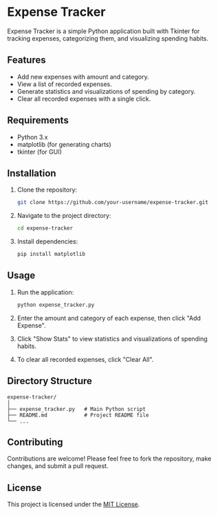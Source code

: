 # Expense Tracker

Expense Tracker is a simple Python application built with Tkinter for tracking expenses, categorizing them, and visualizing spending habits.

## Features

- Add new expenses with amount and category.
- View a list of recorded expenses.
- Generate statistics and visualizations of spending by category.
- Clear all recorded expenses with a single click.

## Requirements

- Python 3.x
- matplotlib (for generating charts)
- tkinter (for GUI)

## Installation

1. Clone the repository:

   ```bash
   git clone https://github.com/your-username/expense-tracker.git
   ```

2. Navigate to the project directory:

   ```bash
   cd expense-tracker
   ```

3. Install dependencies:

   ```bash
   pip install matplotlib
   ```

## Usage

1. Run the application:

   ```bash
   python expense_tracker.py
   ```

2. Enter the amount and category of each expense, then click "Add Expense".
3. Click "Show Stats" to view statistics and visualizations of spending habits.
4. To clear all recorded expenses, click "Clear All".

## Directory Structure

```
expense-tracker/
│
├── expense_tracker.py   # Main Python script
├── README.md            # Project README file
└── ...
```

## Contributing

Contributions are welcome! Please feel free to fork the repository, make changes, and submit a pull request.

## License

This project is licensed under the [MIT License](LICENSE).
